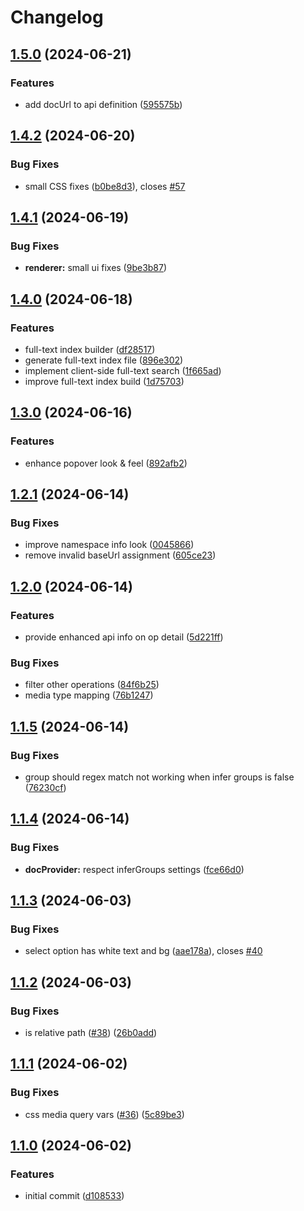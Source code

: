 # Changelog

## [1.5.0](https://github.com/flexydox/flexydox/compare/cli@v1.4.2...cli@v1.5.0) (2024-06-21)


### Features

* add docUrl to api definition ([595575b](https://github.com/flexydox/flexydox/commit/595575bab34f86bbbbb95cfe585766880301dcd8))

## [1.4.2](https://github.com/flexydox/flexydox/compare/cli@v1.4.1...cli@v1.4.2) (2024-06-20)


### Bug Fixes

* small CSS fixes ([b0be8d3](https://github.com/flexydox/flexydox/commit/b0be8d3953aba0f5a3a7611073a3552038f41b06)), closes [#57](https://github.com/flexydox/flexydox/issues/57)

## [1.4.1](https://github.com/flexydox/flexydox/compare/cli@v1.4.0...cli@v1.4.1) (2024-06-19)


### Bug Fixes

* **renderer:** small ui fixes ([9be3b87](https://github.com/flexydox/flexydox/commit/9be3b87e9a6232344da0f1e2b95b2d90d59c0e7d))

## [1.4.0](https://github.com/flexydox/flexydox/compare/cli@v1.3.0...cli@v1.4.0) (2024-06-18)


### Features

* full-text index builder ([df28517](https://github.com/flexydox/flexydox/commit/df285179e76a1e2e0a326c52f8b86b45005050c5))
* generate full-text index file ([896e302](https://github.com/flexydox/flexydox/commit/896e302a2699c5e301c34d007ff86e81e7a32eee))
* implement client-side full-text search ([1f665ad](https://github.com/flexydox/flexydox/commit/1f665ad57234f5149072bfcd0e4ca1d977cffba6))
* improve full-text index build ([1d75703](https://github.com/flexydox/flexydox/commit/1d7570304ce2bf81f433a791367c2e066bde5864))

## [1.3.0](https://github.com/flexydox/flexydox/compare/cli@v1.2.1...cli@v1.3.0) (2024-06-16)


### Features

* enhance popover look & feel ([892afb2](https://github.com/flexydox/flexydox/commit/892afb2c36390e289873c02d8b5e3be6bad604ad))

## [1.2.1](https://github.com/flexydox/flexydox/compare/cli@v1.2.0...cli@v1.2.1) (2024-06-14)


### Bug Fixes

* improve namespace info look ([0045866](https://github.com/flexydox/flexydox/commit/004586634e214936c5122c972ef4148eed2b3458))
* remove invalid baseUrl assignment ([605ce23](https://github.com/flexydox/flexydox/commit/605ce23c59bdef60d5857987e6736bb0cbed3d8f))

## [1.2.0](https://github.com/flexydox/flexydox/compare/cli@v1.1.5...cli@v1.2.0) (2024-06-14)


### Features

* provide enhanced api info on op detail ([5d221ff](https://github.com/flexydox/flexydox/commit/5d221fff75b19d49da3b17218276a712c38ddfeb))


### Bug Fixes

* filter other operations ([84f6b25](https://github.com/flexydox/flexydox/commit/84f6b25596017e40881e15e977cf191769d8e24f))
* media type mapping ([76b1247](https://github.com/flexydox/flexydox/commit/76b1247d5a522a166dc02a17cf34a81e33bdfba5))

## [1.1.5](https://github.com/flexydox/flexydox/compare/cli@v1.1.4...cli@v1.1.5) (2024-06-14)


### Bug Fixes

* group should regex match not working when infer groups is false ([76230cf](https://github.com/flexydox/flexydox/commit/76230cf854d1e4d4ad4c0ffad8473902ea9100c0))

## [1.1.4](https://github.com/flexydox/flexydox/compare/cli@v1.1.3...cli@v1.1.4) (2024-06-14)


### Bug Fixes

* **docProvider:** respect inferGroups settings ([fce66d0](https://github.com/flexydox/flexydox/commit/fce66d0ed4ef2baf0df91e31deca4a80e13cf41f))

## [1.1.3](https://github.com/flexydox/flexydox/compare/cli@v1.1.2...cli@v1.1.3) (2024-06-03)


### Bug Fixes

* select option has white text and bg ([aae178a](https://github.com/flexydox/flexydox/commit/aae178aacfa2decdb9c1f34c7fc2058b85451fea)), closes [#40](https://github.com/flexydox/flexydox/issues/40)

## [1.1.2](https://github.com/flexydox/flexydox/compare/cli@v1.1.1...cli@v1.1.2) (2024-06-03)


### Bug Fixes

* is relative path ([#38](https://github.com/flexydox/flexydox/issues/38)) ([26b0add](https://github.com/flexydox/flexydox/commit/26b0addcfcbd8239a1becd1ebf831017fe91fa16))

## [1.1.1](https://github.com/flexydox/flexydox/compare/cli@v1.1.0...cli@v1.1.1) (2024-06-02)


### Bug Fixes

* css media query vars ([#36](https://github.com/flexydox/flexydox/issues/36)) ([5c89be3](https://github.com/flexydox/flexydox/commit/5c89be3e673c10db30abf39084b8bdd6040060b1))

## [1.1.0](https://github.com/flexydox/flexydox/compare/cli-v1.0.0...cli@v1.1.0) (2024-06-02)


### Features

* initial commit ([d108533](https://github.com/flexydox/flexydox/commit/d10853321ddf363343075e41b174d57eb90aada5))
